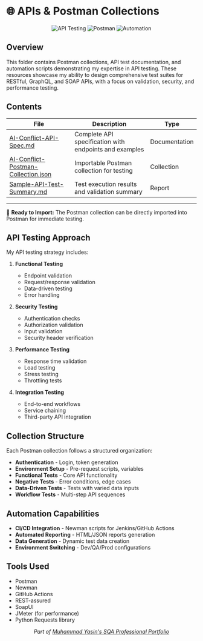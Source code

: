 # 🌐 APIs & Postman Collections

<div align="center">

![API Testing](https://img.shields.io/badge/API%20Testing-Comprehensive-blue?style=flat)
![Postman](https://img.shields.io/badge/Tool-Postman-orange?style=flat)
![Automation](https://img.shields.io/badge/Automation-Newman-green?style=flat)

</div>

## Overview

This folder contains Postman collections, API test documentation, and automation scripts demonstrating my expertise in API testing. These resources showcase my ability to design comprehensive test suites for RESTful, GraphQL, and SOAP APIs, with a focus on validation, security, and performance testing.

## Contents

| File | Description | Type |
|------|-------------|------|
| [AI-Conflict-API-Spec.md](./AI-Conflict-API-Spec.md) | Complete API specification with endpoints and examples | Documentation |
| [AI-Conflict-Postman-Collection.json](./AI-Conflict-Postman-Collection.json) | Importable Postman collection for testing | Collection |
| [Sample-API-Test-Summary.md](./Sample-API-Test-Summary.md) | Test execution results and validation summary | Report |

---

🔧 **Ready to Import:** The Postman collection can be directly imported into Postman for immediate testing.

## API Testing Approach

My API testing strategy includes:

1. **Functional Testing**
   - Endpoint validation
   - Request/response validation
   - Data-driven testing
   - Error handling

2. **Security Testing**
   - Authentication checks
   - Authorization validation
   - Input validation
   - Security header verification

3. **Performance Testing**
   - Response time validation
   - Load testing
   - Stress testing
   - Throttling tests

4. **Integration Testing**
   - End-to-end workflows
   - Service chaining
   - Third-party API integration

## Collection Structure

Each Postman collection follows a structured organization:

- **Authentication** - Login, token generation
- **Environment Setup** - Pre-request scripts, variables
- **Functional Tests** - Core API functionality
- **Negative Tests** - Error conditions, edge cases
- **Data-Driven Tests** - Tests with varied data inputs
- **Workflow Tests** - Multi-step API sequences

## Automation Capabilities

- **CI/CD Integration** - Newman scripts for Jenkins/GitHub Actions
- **Automated Reporting** - HTML/JSON reports generation
- **Data Generation** - Dynamic test data creation
- **Environment Switching** - Dev/QA/Prod configurations

## Tools Used

- Postman
- Newman
- GitHub Actions
- REST-assured
- SoapUI
- JMeter (for performance)
- Python Requests library

<div align="center">
  <i>Part of <a href="https://github.com/Yasin-asif/SQA-Professional-Portfolio">Muhammad Yasin's SQA Professional Portfolio</a></i>
</div> 